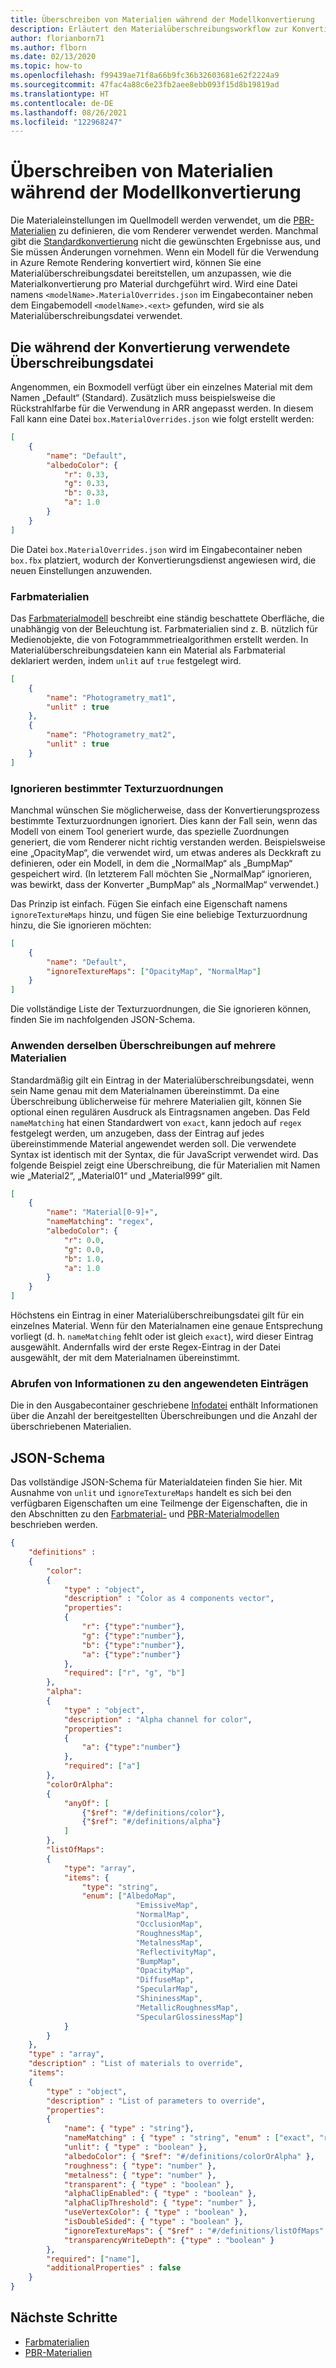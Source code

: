 ```yaml
---
title: Überschreiben von Materialien während der Modellkonvertierung
description: Erläutert den Materialüberschreibungsworkflow zur Konvertierungszeit.
author: florianborn71
ms.author: flborn
ms.date: 02/13/2020
ms.topic: how-to
ms.openlocfilehash: f99439ae71f8a66b9fc36b32603681e62f2224a9
ms.sourcegitcommit: 47fac4a88c6e23fb2aee8ebb093f15d8b19819ad
ms.translationtype: HT
ms.contentlocale: de-DE
ms.lasthandoff: 08/26/2021
ms.locfileid: "122968247"
---
```

# <a name="override-materials-during-model-conversion"></a>Überschreiben von Materialien während der Modellkonvertierung

Die Materialeinstellungen im Quellmodell werden verwendet, um die [PBR-Materialien](../../overview/features/pbr-materials.md) zu definieren, die vom Renderer verwendet werden.
Manchmal gibt die [Standardkonvertierung](../../reference/material-mapping.md) nicht die gewünschten Ergebnisse aus, und Sie müssen Änderungen vornehmen.
Wenn ein Modell für die Verwendung in Azure Remote Rendering konvertiert wird, können Sie eine Materialüberschreibungsdatei bereitstellen, um anzupassen, wie die Materialkonvertierung pro Material durchgeführt wird.
Wird eine Datei namens `<modelName>.MaterialOverrides.json` im Eingabecontainer neben dem Eingabemodell `<modelName>.<ext>` gefunden, wird sie als Materialüberschreibungsdatei verwendet.

## <a name="the-override-file-used-during-conversion"></a>Die während der Konvertierung verwendete Überschreibungsdatei

Angenommen, ein Boxmodell verfügt über ein einzelnes Material mit dem Namen „Default“ (Standard).
Zusätzlich muss beispielsweise die Rückstrahlfarbe für die Verwendung in ARR angepasst werden.
In diesem Fall kann eine Datei `box.MaterialOverrides.json` wie folgt erstellt werden:

```json
[
    {
        "name": "Default",
        "albedoColor": {
            "r": 0.33,
            "g": 0.33,
            "b": 0.33,
            "a": 1.0
        }
    }
]
```

Die Datei `box.MaterialOverrides.json` wird im Eingabecontainer neben `box.fbx` platziert, wodurch der Konvertierungsdienst angewiesen wird, die neuen Einstellungen anzuwenden.

### <a name="color-materials"></a>Farbmaterialien

Das [Farbmaterialmodell](../../overview/features/color-materials.md) beschreibt eine ständig beschattete Oberfläche, die unabhängig von der Beleuchtung ist.
Farbmaterialien sind z. B. nützlich für Medienobjekte, die von Fotogrammmetriealgorithmen erstellt werden.
In Materialüberschreibungsdateien kann ein Material als Farbmaterial deklariert werden, indem `unlit` auf `true` festgelegt wird.

```json
[
    {
        "name": "Photogrametry_mat1",
        "unlit" : true
    },
    {
        "name": "Photogrametry_mat2",
        "unlit" : true
    }
]
```

### <a name="ignore-specific-texture-maps"></a>Ignorieren bestimmter Texturzuordnungen

Manchmal wünschen Sie möglicherweise, dass der Konvertierungsprozess bestimmte Texturzuordnungen ignoriert. Dies kann der Fall sein, wenn das Modell von einem Tool generiert wurde, das spezielle Zuordnungen generiert, die vom Renderer nicht richtig verstanden werden. Beispielsweise eine „OpacityMap“, die verwendet wird, um etwas anderes als Deckkraft zu definieren, oder ein Modell, in dem die „NormalMap“ als „BumpMap“ gespeichert wird. (In letzterem Fall möchten Sie „NormalMap“ ignorieren, was bewirkt, dass der Konverter „BumpMap“ als „NormalMap“ verwendet.)

Das Prinzip ist einfach. Fügen Sie einfach eine Eigenschaft namens `ignoreTextureMaps` hinzu, und fügen Sie eine beliebige Texturzuordnung hinzu, die Sie ignorieren möchten:

```json
[
    {
        "name": "Default",
        "ignoreTextureMaps": ["OpacityMap", "NormalMap"]
    }
]
```

Die vollständige Liste der Texturzuordnungen, die Sie ignorieren können, finden Sie im nachfolgenden JSON-Schema.

### <a name="applying-the-same-overrides-to-multiple-materials"></a>Anwenden derselben Überschreibungen auf mehrere Materialien

Standardmäßig gilt ein Eintrag in der Materialüberschreibungsdatei, wenn sein Name genau mit dem Materialnamen übereinstimmt.
Da eine Überschreibung üblicherweise für mehrere Materialien gilt, können Sie optional einen regulären Ausdruck als Eintragsnamen angeben.
Das Feld `nameMatching` hat einen Standardwert von `exact`, kann jedoch auf `regex` festgelegt werden, um anzugeben, dass der Eintrag auf jedes übereinstimmende Material angewendet werden soll.
Die verwendete Syntax ist identisch mit der Syntax, die für JavaScript verwendet wird. Das folgende Beispiel zeigt eine Überschreibung, die für Materialien mit Namen wie „Material2“, „Material01“ und „Material999“ gilt.

```json
[
    {
        "name": "Material[0-9]+",
        "nameMatching": "regex",
        "albedoColor": {
            "r": 0.0,
            "g": 0.0,
            "b": 1.0,
            "a": 1.0
        }
    }
]
```

Höchstens ein Eintrag in einer Materialüberschreibungsdatei gilt für ein einzelnes Material.
Wenn für den Materialnamen eine genaue Entsprechung vorliegt (d. h. `nameMatching` fehlt oder ist gleich `exact`), wird dieser Eintrag ausgewählt.
Andernfalls wird der erste Regex-Eintrag in der Datei ausgewählt, der mit dem Materialnamen übereinstimmt.

### <a name="getting-information-about-which-entries-applied"></a>Abrufen von Informationen zu den angewendeten Einträgen

Die in den Ausgabecontainer geschriebene [Infodatei](get-information.md#information-about-a-converted-model-the-info-file) enthält Informationen über die Anzahl der bereitgestellten Überschreibungen und die Anzahl der überschriebenen Materialien.

## <a name="json-schema"></a>JSON-Schema

Das vollständige JSON-Schema für Materialdateien finden Sie hier. Mit Ausnahme von `unlit` und `ignoreTextureMaps` handelt es sich bei den verfügbaren Eigenschaften um eine Teilmenge der Eigenschaften, die in den Abschnitten zu den [Farbmaterial-](../../overview/features/color-materials.md) und [PBR-Materialmodellen](../../overview/features/pbr-materials.md) beschrieben werden.

```json
{
    "definitions" :
    {
        "color":
        {
            "type" : "object",
            "description" : "Color as 4 components vector",
            "properties":
            {
                "r": {"type":"number"},
                "g": {"type":"number"},
                "b": {"type":"number"},
                "a": {"type":"number"}
            },
            "required": ["r", "g", "b"]
        },
        "alpha":
        {
            "type" : "object",
            "description" : "Alpha channel for color",
            "properties":
            {
                "a": {"type":"number"}
            },
            "required": ["a"]
        },
        "colorOrAlpha":
        {
            "anyOf": [
                {"$ref": "#/definitions/color"},
                {"$ref": "#/definitions/alpha"}
            ]
        },
        "listOfMaps":
        {
            "type": "array",
            "items": {
                "type": "string",
                "enum": ["AlbedoMap",
                            "EmissiveMap",
                            "NormalMap",
                            "OcclusionMap",
                            "RoughnessMap",
                            "MetalnessMap",
                            "ReflectivityMap",
                            "BumpMap",
                            "OpacityMap",
                            "DiffuseMap",
                            "SpecularMap",
                            "ShininessMap",
                            "MetallicRoughnessMap",
                            "SpecularGlossinessMap"]
            }
        }
    },
    "type" : "array",
    "description" : "List of materials to override",
    "items":
    {
        "type" : "object",
        "description" : "List of parameters to override",
        "properties":
        {
            "name": { "type" : "string"},
            "nameMatching" : { "type" : "string", "enum" : ["exact", "regex"] },
            "unlit": { "type" : "boolean" },
            "albedoColor": { "$ref": "#/definitions/colorOrAlpha" },
            "roughness": { "type": "number" },
            "metalness": { "type": "number" },
            "transparent": { "type" : "boolean" },
            "alphaClipEnabled": { "type" : "boolean" },
            "alphaClipThreshold": { "type": "number" },
            "useVertexColor": { "type" : "boolean" },
            "isDoubleSided": { "type" : "boolean" },
            "ignoreTextureMaps": { "$ref" : "#/definitions/listOfMaps" },
            "transparencyWriteDepth": {"type" : "boolean" }
        },
        "required": ["name"],
        "additionalProperties" : false
    }
}
```

## <a name="next-steps"></a>Nächste Schritte

* [Farbmaterialien](../../overview/features/color-materials.md)
* [PBR-Materialien](../../overview/features/pbr-materials.md)
